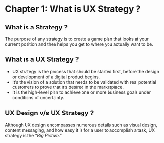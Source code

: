 # Chapter 1: What is UX Strategy ?

## What is a Strategy ?

The purpose of any strategy is to create a game plan that looks at your current position and then helps you get to where you actually want to be.

## What is a UX Strategy ?

* UX strategy is the process that should be started first, before the design or development of a digital product begins. 
* It’s the vision of a solution that needs to be validated with real potential customers to prove that it’s desired in the marketplace. 
* It is the high-level plan to achieve one or more business goals under conditions of uncertainty.

## UX Design v/s UX Strategy ?

Although UX design encompasses numerous details such as visual design, content messaging, and how easy it is for a user to accomplish a task, UX strategy is the “_Big Picture_.”

